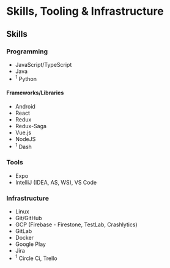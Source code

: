 # Skills, Tooling & Infrastructure
## Skills
### Programming
- JavaScript/TypeScript
- Java
-  <sup>1</sup> Python
#### Frameworks/Libraries
- Android
- React
- Redux
- Redux-Saga
- Vue.js
- NodeJS
- <sup>1</sup> Dash
### Tools
- Expo
- IntelliJ (IDEA, AS, WS), VS Code
### Infrastructure
- Linux
- Git/GitHub
- GCP (Firebase - Firestone, TestLab, Crashlytics)
- GitLab
- Docker
- Google Play
- Jira
- <sup>1</sup> Circle Ci, Trello

